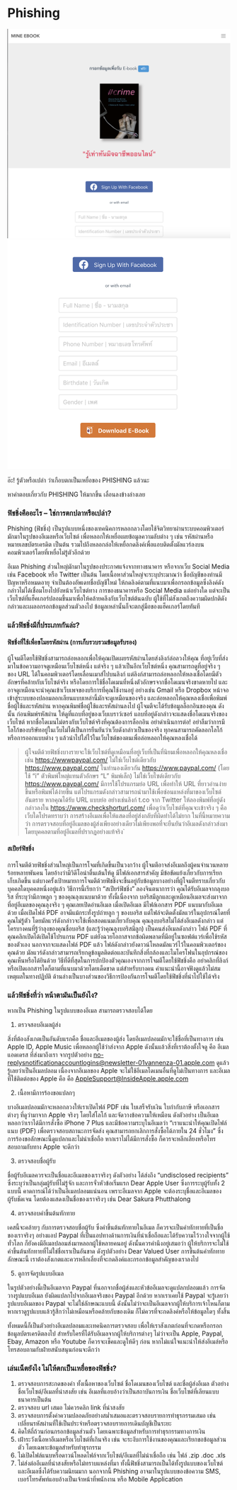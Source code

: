 # Phishing

![img 1](./screenshot/1.png)
![img 2](./screenshot/2.png)

อ๊ะ! รู้ตัวหรือเปล่า
ว่าเกือบตกเป็นเหยื่อของ PHISHING แล้วนะ

หาคำตอบเกี่ยวกับ PHISHING ให้มากขึ้น
เลื่อนลงข้างล่างเลย

### ฟิชชิ่งคืออะไร – ใช่การตกปลาหรือเปล่า?

Phishing (ฟิชชิ่ง) เป็นรูปแบบหนึ่งของเทคนิคการหลอกลวงโดยใช้จิตวิทยาผ่านระบบคอมพิวเตอร์ มักมาในรูปของอีเมลหรือเว็บไซต์ เพื่อหลอกให้เหยื่อเผยข้อมูลความลับต่าง ๆ เช่น รหัสผ่านหรือหมายเลขบัตรเครดิต เป็นต้น รวมไปถึงหลอกล่อให้เหยื่อกดลิงค์เพื่อแอบติดตั้งมัลแวร์ลงบนคอมพิวเตอร์โดยที่เหยื่อไม่รู้ตัวอีกด้วย

อีเมล Phishing ส่วนใหญ่มักมาในรูปของประกาศแจ้งจากทางธนาคาร หรือจากเว็บ Social Media เช่น Facebook หรือ Twitter เป็นต้น โดยเนื้อหาส่วนใหญ่จะระบุประมาณว่า ชื่อบัญชีของท่านมีปัญหาหรือหมดอายุ จำเป็นต้องอัพเดทชื่อบัญชีใหม่ ให้กดลิงค์ตามที่แนบมาเพื่อกรอกข้อมูลซึ่งลิงค์ดังกล่าวไม่ได้เชื่อมโยงไปยังหน้าเว็บไซต์ทาง การของธนาคารหรือ Social Media แต่อย่างใด แต่จะเป็นเว็บไซต์ที่แฮ็คเกอร์ปลอมขึ้นมาเพื่อให้คล้ายคลึงกับเว็บไซต์ต้นฉบับ ผู้ใช้ที่ไม่สังเกตถึงความผิดปกติดังกล่าวและเผลอกรอกข้อมูลส่วนตัวลงไป ข้อมูลเหล่านั้นก็จะตกสู่มือของแฮ็คเกอร์โดยทันที

### แล้วฟิชชิ่งมีกี่ประเภทกันล่ะ?

#### ฟิชชิ่งที่ใช้เพื่อขโมยรหัสผ่าน (การเก็บรวบรวมข้อมูลรับรอง)

ผู้โจมตีโดยใช้ฟิชชิ่งสามารถล่อหลอกเพื่อให้คุณเปิดเผยรหัสผ่านโดยส่งลิงก์ล่อลวงให้คุณ ที่อยู่เว็บที่ส่งมาในข้อความอาจดูเหมือนเว็บไซต์หนึ่ง แต่จริง ๆ แล้วเป็นอีกเว็บไซต์หนึ่ง คุณสามารถดูที่อยู่จริง ๆ ของ URL ได้ในคอมพิวเตอร์โดยเลื่อนเมาส์ไปบนลิงก์ แต่ลิงก์สามารถล่อหลอกให้หลงเชื่อโดยมีตัวอักษรที่คล้ายกับเว็บไซต์จริง หรือโดยการใช้ชื่อโดเมนที่หนึ่งตัวอักษรจากชื่อโดเมนจริงขาดหายไป และอาจดูเหมือนจะนำคุณเข้าเว็บเพจของบริการที่คุณใช้งานอยู่ อย่างเช่น Gmail หรือ Dropbox หน้าจอเข้าสู่ระบบของปลอมลอกเลียนแบบเหล่านี้มักจะดูเหมือนของจริง และล่อหลอกให้คุณหลงเชื่อเพื่อพิมพ์ชื่อผู้ใช้และรหัสผ่าน หากคุณพิมพ์ชื่อผู้ใช้และรหัสผ่านลงไป ผู้โจมตีจะได้รับข้อมูลล็อกอินของคุณ
ดังนั้น ก่อนพิมพ์รหัสผ่าน ให้ดูที่แถบที่อยู่ของเว็บเบราว์เซอร์ แถบที่อยู่ดังกล่าวจะแสดงชื่อโดเมนจริงของเว็บไซต์ หากชื่อโดเมนไม่ตรงกับเว็บไซต์จริงที่คุณต้องการล็อกอิน อย่าดำเนินการต่อ! อย่าลืมว่าการมีโลโก้ของบริษัทอยู่ในเว็บไม่ได้เป็นการยืนยันว่าเว็บดังกล่าวเป็นของจริง ทุกคนสามารถคัดลอกโลโก้หรือการออกแบบต่าง ๆ แล้วนำไปใส่ไว้ในเว็บไซต์ของตนเพื่อล่อหลอกให้คุณหลงเชื่อได้

> ผู้โจมตีด้วยฟิชชิ่งบางรายจะใช้เว็บไซต์ที่ดูเหมือนที่อยู่เว็บที่เป็นที่นิยมเพื่อหลอกให้คุณหลงเชื่อ เช่น https://wwwpaypal.com/ ไม่ใช่เว็บไซต์เดียวกับ https://www.paypal.com/ ในทำนองเดียวกัน https://www.paypaI.com/ (โดยใช้ “i” ตัวพิมพ์ใหญ่แทนตัวอักษร “L” พิมพ์เล็ก) ไม่ใช่เว็บไซต์เดียวกับ https://www.paypal.com/ มีการใช้โปรแกรมย่อ URL เพื่อทำให้ URL ที่ยาวอ่านง่ายขึ้นหรือพิมพ์ได้ง่ายขึ้น แต่โปรแกรมดังกล่าวสามารถนำมาใช้เพื่อซ่อนแหล่งที่มาของเว็บไซต์อันตราย หากคุณได้รับ URL แบบย่อ อย่างเช่นลิงก์ t.co จาก Twitter ให้ลองพิมพ์ที่อยู่ดังกล่าวลงใน https://www.checkshorturl.com/ เพื่อดูว่าเว็บไซต์ที่คุณจะเข้าจริง ๆ คือเว็บใดโปรดทราบว่า การสร้างอีเมลเพื่อให้แสดงที่อยู่ส่งกลับที่ผิดทำได้ไม่ยาก ในที่นี้หมายความว่า การตรวจสอบที่อยู่อีเมลของผู้ส่งเพียงอย่างเดียวไม่เพียงพอที่จะยืนยันว่าอีเมลดังกล่าวส่งมาโดยบุคคลตามที่อยู่อีเมลที่ปรากฏอย่างแท้จริง`

#### สเปียร์ฟิชชิ่ง

การโจมตีด้วยฟิชชิ่งส่วนใหญ่เป็นการโจมที่เกิดขึ้นเป็นวงกว้าง ผู้โจมตีอาจส่งอีเมลถึงผู้คนจำนวนหลายร้อยหลายพันคน โดยอ้างว่ามีวิดีโอน่าตื่นเต้นให้ดู มีไฟล์เอกสารสำคัญ มีข้อขัดแย้งเกี่ยวกับการเรียกเก็บเกิดขึ้น
แต่บางครั้งเป้าหมายการโจมตีด้วยฟิชชิ่งจะขึ้นอยู่กับข้อมูลบางอย่างที่ผู้โจมตีทราบเกี่ยวกับบุคคลใดบุคคลหนึ่งอยู่แล้ว วิธีการนี้เรียกว่า “สเปียร์ฟิชชิ่ง” ลองจินตนาการว่า คุณได้รับอีเมลจากลุงบอริส ที่ระบุว่ามีภาพลูก ๆ ของคุณลุงแนบมาด้วย ทั้งนี้เนื่องจาก บอริสมีลูกและดูเหมือนอีเมลจะส่งมาจากที่อยู่อีเมลของคุณลุงจริง ๆ คุณเลยเปิดอ่านอีเมล เมื่อเปิดอีเมล มีไฟล์เอกสาร PDF แนบมากับอีเมลด้วย เมื่อเปิดไฟล์ PDF อาจมีแม้กระทั่งรูปถ่ายลูก ๆ ของบอริส แต่ไฟล์จะติดตั้งมัลแวร์ในอุปกรณ์โดยที่คุณไม่รู้ตัว โดยมัลแวร์ดังกล่าวจะใช้เพื่อสอดแนมเกี่ยวกับคุณ คุณลุงบอริสไม่ได้ส่งอีเมลดังกล่าว แต่ใครบางคนที่รู้ว่าลุงของคุณชื่อบอริส (และรู้ว่าคุณลุงบอริสมีลูก) เป็นคนส่งอีเมลดังกล่าว ไฟล์ PDF ที่คุณคลิกเปิดได้เปิดใช้โปรแกรม PDF แต่ยังฉวยโอกาสจากข้อผิดพลาดที่มีอยู่ในซอฟต์แวร์เพื่อใช้รหัสของตัวเอง นอกจากจะแสดงไฟล์ PDF แล้ว ไฟล์ดังกล่าวยังดาวน์โหลดมัลแวร์ไว้ในคอมพิวเตอร์ของคุณด้วย มัลแวร์ดังกล่าวสามารถเรียกดูข้อมูลติดต่อและบันทึกสิ่งที่กล้องและไมโครโฟนในอุปกรณ์ของคุณเห็นหรือได้ยินด้วย
วิธีที่ดีที่สุดในการปกป้องตัวคุณเองจากการโจมตีโดยใช้ฟิชชิ่งคือ อย่าคลิกที่ลิงก์หรือเปิดเอกสารใดก็ตามที่แนบมาด้วยโดยเด็ดขาด แต่สำหรับบางคน คำแนะนำนี้อาจฟังดูแล้วไม่สมเหตุผลในทางปฏิบัติ ด้านล่างเป็นบางส่วนของวิธีการป้องกันการโจมตีโดยใช้ฟิชชิ่งที่นำไปใช้ได้จริง

### แล้วฟิชชิ่งที่ว่า หน้าตามันเป็นยังไง?

หากเป็น Phishing ในรูปแบบของอีเมล สามารถตรวจสอบได้โดย

1. ตรวจสอบอีเมลผู้ส่ง

สิ่งที่ต้องสังเกตเป็นอันดับแรกคือ ชื่อและอีเมลของผู้ส่ง โดยอีเมลปลอมมักจะใช้ชื่อที่เป็นทางการ เช่น Apple ID, Apple Music เพื่อหลอกผู้ใช้ว่าส่งจาก Apple ดังนั้นแล้วสิ่งที่เราต้องตั้งใจดู คือ อีเมลแอดเดรส ที่ส่งมาถึงเรา จากรูปตัวอย่าง no-replysnotificationaccountlogins@newsletter-01vannenza-01.apple.com ดูแล้วรู้เลยว่าเป็นอีเมลปลอม เนื่องจากอีเมลของ Apple จะไม่ใช้อีเมลโดเมนอื่นที่ดูไม่เป็นทางการ และอีเมลที่ใช้ติดต่อของ Apple คือ คือ AppleSupport@InsideApple.apple.com

2. เนื้อหามีการร้องขอแปลกๆ

บางอีเมลปลอมมักจะหลอกลวงให้เราเปิดไฟล์ PDF เช่น ใบเสร็จรับเงิน ใบกำกับภาษี หรือเอกสารต่างๆ ที่ดูว่ามาจาก Apple จริงๆ โดยใส่โลโก้ และจัดวางข้อความให้เหมือน ดังตัวอย่าง เป็นอีเมลหลอกว่าเราได้มีการสั่งซื้อ iPhone 7 Plus และมีข้อความระบุในอีเมลว่า “เราแนะนำให้คุณเปิดไฟล์แนบ (PDF) เพื่อตรวจสอบสถานะการจัดส่ง คุณสามารถยกเลิกการสั่งซื้อได้ภายใน 24 ชั่วโมง” ซึ่งการร้องขอลักษณะนี้ดูแปลกและไม่น่าเชื่อถือ หากเราไม่ได้มีการสั่งซื้อ ก็ควรจะหลีกเลี่ยงหรือโทรสอบถามกับทาง Apple จะดีกว่า

3. ตรวจสอบชื่อผู้รับ

ชื่อผู้รับอีเมลควรจะเป็นชื่อและอีเมลของเราจริงๆ ดังตัวอย่าง ได้ส่งถึง “undisclosed recipients” ซึ่งระบุว่าเป็นกลุ่มผู้รับที่ไม่รู้จัก และการจั่วหัวข้อเริ่มแรก Dear Apple User ซึ่งการระบุผู้รับทั้ง 2 แบบนี้ คาดการณ์ได้ว่าเป็นอีเมลปลอมแน่นอน เพราะอีเมลจาก Apple จะต้องระบุชื่อและอีเมลของผู้รับชัดเจน โดยต้องแสดงเป็นชื่อของเราจริงๆ เช่น Dear Sakura Phutthalong

4. ตรวจสอบคำขึ้นต้นทักทาย

เคสนี้จะคล้ายๆ กับการตรวจสอบชื่อผู้รับ ซึ่งคำขึ้นต้นทักทายในอีเมล ก็ควรจะเป็นคำทักทายที่เป็นชื่อของเราจริงๆ อย่างแอป Paypal ที่เป็นแอปทางด้านการเงินที่น่าเชื่อถือและได้รับความไว้วางใจจากผู้ใช้ทั่วโลก ก็ยังคงมีอีเมลปลอมส่งมาหลอกผู้ใช้หลายคนอยู่ ดังนั้นควรคำนึงอยู่เสมอว่า ผู้ให้บริการจะไม่ใช้คำขึ้นต้นทักทายที่ไม่ใช่ชื่อเราเป็นอันขาด ดังรูปตัวอย่าง Dear Valued User การขึ้นต้นคำทักทายลักษณะนี้ เราต้องสังเกตและควรหลีกเลี่ยงที่จะกดลิงค์และกรอกข้อมูลสำคัญของเราลงไป

5. ดูการจัดรูปแบบอีเมล

ในรูปตัวอย่างนี้เป็นอีเมลจาก Paypal ที่นอกจากชื่อผู้ส่งและหัวข้ออีเมลจะดูแปลกปลอมแล้ว การจัดวางรูปแบบอีเมล ยังผิดแปลกไปจากอีเมลจริงของ Paypal อีกด้วย หากเราเคยใช้ Paypal จะรู้เลยว่ารูปแบบอีเมลของ Paypal จะไม่ใช่ลักษณะแบบนี้ ดังนั้นไม่ว่าจะเป็นอีเมลจากผู้ให้บริการเจ้าไหนก็ตาม หากเราดูรูปแบบแล้วรู้สึกว่าไม่เหมือนหรือคล้ายกับของเดิม ก็ไม่ควรที่จะกดลิงค์หรือให้ข้อมูลใดๆ ทั้งสิ้น

ทั้งหมดนี้ก็เป็นตัวอย่างอีเมลปลอมและเทคนิคการตรวจสอบ เพื่อให้เราสังเกตก่อนที่จะกดหรือกรอกข้อมูลบัตรเครดิตลงไป สำหรับใครที่ได้รับอีเมลจากผู้ให้บริการต่างๆ ไม่ว่าจะเป็น Apple, Paypal, Ebay, Amazon หรือ Youtube ก็ควรจะเช็คและดูให้ดีๆ ก่อน หากไม่แน่ใจแนะนำให้ส่งอีเมล์หรือโทรสอบถามกับฝ่ายสนับสนุนก่อนจะดีกว่า

### เล่นเน็ตยังไง ไม่ให้ตกเป็นเหยื่อของฟิชชิ่ง?

1. ตรวจสอบการสะกดของคำ ทั้งเนื้อหาของเว็บไซต์ ชื่อโดเมนของเว็บไซต์ และชื่อผู้ส่งอีเมล ตัวอย่างชื่อเว็บไซต์/อีเมลที่น่าสงสัย เช่น อีเมลที่แอบอ้างว่าเป็นสถาบันการเงิน ชื่อเว็บไซต์ที่เลียนแบบธนาคารเป็นต้น
2. ตรวจสอบ url เสมอ ไม่ควรคลิก link ที่น่าสงสัย
3. ตรวจสอบการตั้งค่าความปลอดภัยอย่างสม่ำเสมอและตรวจสอบรายการทำธุรกรรมเสมอ เช่น เปลี่ยนรหัสผ่านที่ใช้เป็นประจำหรือตรวจสอบรายการเดินบัญชีเป็นระยะ
4. คิดให้ถี่ถ้วนก่อนกรอกข้อมูลส่วนตัว โดยเฉพาะข้อมูลสำหรับการทำธุรกรรมทางการเงิน
5. เฝ้าระวังเนื้อหาอีเมลหรือเว็บไซต์ที่เกินจริง เช่น จะระงับการใช้งานของคุณและเรียกขอข้อมูลส่วนตัว โดยเฉพาะข้อมูลสำหรับทำธุรกรรม
6. ไม่เปิดไฟล์แนบหรือดาวน์โหลดไฟล์จากเว็บไซต์/อีเมลที่ไม่น่าเชื่อถือ เช่น ไฟล์ .zip .doc .xls
7. ไม่ส่งต่ออีเมลที่น่าสงสัยหรือไม่ทราบแหล่งที่มา
   ทั้งนี้ฟิชชิ่งสามารถเป็นได้ทั้งรูปแบบของเว็บไซต์และอีเมลซึ่งได้รับความนิยมมาก นอกจากนี้ Phishing อาจมาในรูปแบบของข้อความ SMS, เบอร์โทรศัพท์แอบอ้างเป็นเจ้าหน้าที่พนักงาน หรือ Mobile Application
